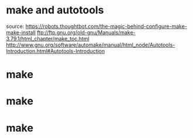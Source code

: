 make and autotools
==================

source:
    https://robots.thoughtbot.com/the-magic-behind-configure-make-make-install
    ftp://ftp.gnu.org/old-gnu/Manuals/make-3.79.1/html_chapter/make_toc.html
    http://www.gnu.org/software/automake/manual/html_node/Autotools-Introduction.html#Autotools-Introduction
# make
# make
# make
